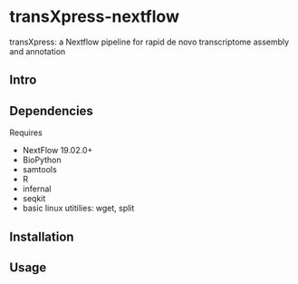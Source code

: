 # transXpress-nextflow
transXpress: a Nextflow pipeline for rapid de novo transcriptome assembly and annotation

## Intro

## Dependencies

Requires
* NextFlow 19.02.0+
* BioPython
* samtools
* R
* infernal
* seqkit
* basic linux utitilies: wget, split

## Installation


## Usage
